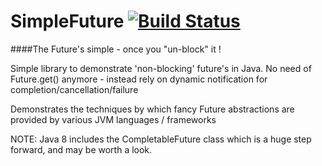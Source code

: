 SimpleFuture [![Build Status](https://travis-ci.org/srideepprasad/SimpleFuture.png?branch=master)](https://travis-ci.org/srideepprasad/SimpleFuture)
======
####The Future's simple - once you "un-block" it !

Simple library to demonstrate 'non-blocking' future's in Java. No need of Future.get() anymore - instead rely on dynamic notification for completion/cancellation/failure

Demonstrates the techniques by which fancy Future abstractions are provided by various JVM languages / frameworks

NOTE: Java 8 includes the CompletableFuture class which is a huge step forward, and may be worth a look.
